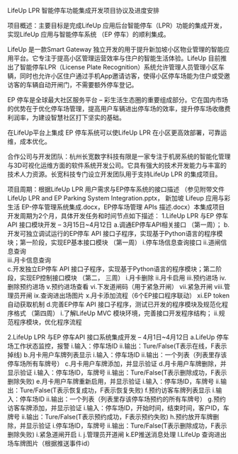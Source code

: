 LifeUp LPR 智能停车功能集成开发项目协议及进度安排

项目概述：主要目标是完成LifeUp 应用后台智能停车（LPR）功能的集成开发，实现LifeUp 应用与智能停车系统 （EP 停车）的顺利集成。

LifeUp 是一款Smart Gateway 独立开发的用于提升新加坡小区物业管理的智能应用平台。它专注于提高小区管理运营效率与住户的智能生活体验。LifeUp 目前推出了智能停车LPR（License Plate Recognition）系统允许管理人员管理小区车辆，同时也允许小区住户通过手机App邀请访客，使得小区停车场能为住户或受邀访客的车辆自动开闸门，不需要额外停车登记。

EP 停车是全球最大社区服务平台 – 彩生活生态圈的重要组成部分。它在国内市场的优势在于优化停车场管理，提高用户车辆进出停车场的效率，提升停车场收缴费利润率，为建设智慧社区打下坚实的基础。

在LifeUp平台上集成 EP 停车系统可以使LifeUp LPR 在小区更高效部署，可靠运维，成本优化。

合作公司与开发团队：杭州长宽数字科技有限是一家专注于机房系统的智能化管理与3D可视化运维方面的软件系统开发公司。它具有强大的技术开发能力与丰富的技术人力资源。长宽科技专门设立开发团队用于支持LifeUp LPR 的集成项目。

项目周期：根据LifeUp LPR 用户需求与EP停车系统的接口描述 （参见附带文件LifeUp LPR and EP Parking System Integration.pptx， 新加坡 Lifeup 应用与彩生活 EP-停车管理系统集成.docx，EP停车场管理 APIs 描述.docx）本集成项目开发周期为2个月，具体开发任务和时间节点如下描述：
1.LifeUp LPR 与EP 停车API 接口模块开发 – 3月15日~4月12日
a.调通EP停车API相关接口 （第一周）；
b.开发可独立调试运行的EP停车 API 接口子程序，实现基于Python语言的程序模块；第一阶段，实现EP基本接口模块 （第一周）
i.停车场信息查询接口
ii.道闸信息查询   
iii.月卡信息查询  
c.开发独立EP停车 API 接口子程序，实现基于Python语言的程序模块；第二阶段，实现EP控制接口模块 （第二， 三周）
i.月卡删除
ii.月卡启用
iii.预约进场
iv.删除预约进场
v.预约进场查看
vi.下发道闸码（用于紧急开闸）
vii.紧急开闸
viii.管理员开闸
ix.查询进出场图片 
x.月卡添加流程（6个EP接口程序联动）
xi.EP token 自动获取机制
d.完善EP停车 API 接口子程序，测试已开发的程序模块及规范化程序格式 （第四周）
i.了解LifeUp MVC 模块环境，完善接口开发程序结构；
ii.规范程序模块，优化程序流程

2.LifeUp LPR 与EP 停车API 接口系统集成开发 – 4月1日~4月12日
a.LifeUp 停车场工作状态监控，报警
i.输入：停车场ID
ii.输出：Ture/False(T表示在线，F表示掉线)
b.月卡用户车牌列表显示
i.输入：停车场ID
ii.输出：一个列表（列表里存该停车场所有车牌号）
c.月卡用户车牌添加，并显示验证
d.月卡用户车牌删除，并显示验证
i.输入：停车场ID，车牌号
ii.输出：Ture/False(T表示删除成功，F表示删除失败)
e.月卡用户车牌重新启用，并显示验证
i.输入：停车场ID，车牌号
ii.输出：Ture/False(T表示恢复成功，F表示恢复失败)
f.预约访客车牌列表显示
i.输入：停车场ID
ii.输出：一个列表（列表里存该停车场预约的所有车牌号）
g.预约访客车牌添加，并显示验证
i.输入：停车场ID，开始时间，结束时间，客户ID，车牌号
ii.输出：Ture/False(T表示预约成功，F表示预约失败)
h.预约放开车牌删除，并显示验证
i.停车场ID，车牌号
ii.输出：Ture/False(T表示删除成功，F表示删除失败)
i.紧急道闸开启
i.
j.管理员开道闸
k.EP推送消息处理
l.LifeUp 查询进出场车牌图片（根据推送事件id）